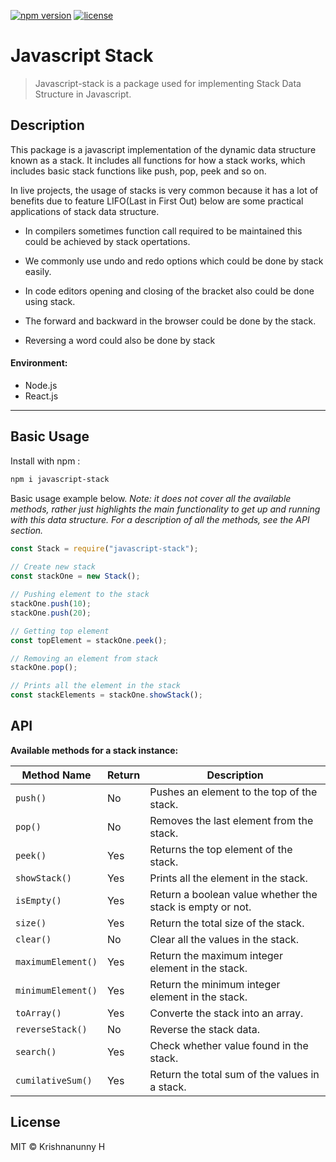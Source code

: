 [![npm version](https://img.shields.io/badge/npm-v1.4.2-blue)](https://www.npmjs.com/package/javascript-stack)
[![license](https://img.shields.io/github/license/krishheii/javascript-stack)](LICENSE-MIT)

# Javascript Stack

> Javascript-stack is a package used for implementing Stack Data Structure in Javascript.

## Description

This package is a javascript implementation of the dynamic data structure known as a stack.  It includes all functions for how a stack works, which includes basic stack functions like push, pop, peek and so on.

In live projects, the usage of stacks is very common because it has a lot of benefits due to feature  LIFO(Last in First Out) below are some practical applications of stack data structure.



-   In compilers sometimes function call required to be maintained this could be achieved by stack opertations.

-   We commonly use undo and redo options which could be done by stack easily.

-   In code editors opening and closing of the bracket also could be done using stack.

-   The forward and backward in the browser could be done by the stack.
- Reversing a word could also be done by stack



#### Environment:

- Node.js
- React.js

---

## Basic Usage

Install with npm :

```bash
npm i javascript-stack
```

Basic usage example below. _Note: it does not cover all the available
methods, rather just highlights the main functionality to get up and running
with this data structure. For a description of all the methods, see the
API section._

```javascript
const Stack = require("javascript-stack");
 
// Create new stack
const stackOne = new Stack();

// Pushing element to the stack
stackOne.push(10); 
stackOne.push(20);

// Getting top element
const topElement = stackOne.peek();

// Removing an element from stack
stackOne.pop();

// Prints all the element in the stack
const stackElements = stackOne.showStack();
```

## API

**Available methods for a stack instance:**

Method Name | Return  | Description
--- | --- | --- 
`push()` | No | Pushes an element to the top of the stack.
`pop()` | No | Removes the last element from the stack.
`peek()` | Yes | Returns the top element of the stack.
`showStack()` | Yes | Prints all the element in the stack.
`isEmpty()` | Yes | Return a boolean value whether the stack is empty or not.
`size()` | Yes | Return the total size of the stack.
`clear()` | No | Clear all the values in the stack.
`maximumElement()` | Yes | Return the maximum integer element in the stack.
`minimumElement()` | Yes | Return the minimum integer element in the stack.
`toArray()` | Yes | Converte the stack into an array.
`reverseStack()` | No | Reverse the stack data.
`search()` | Yes | Check whether value found in the stack.
`cumilativeSum()` | Yes | Return the total sum of the values in a stack.




## License

MIT &copy; Krishnanunny H